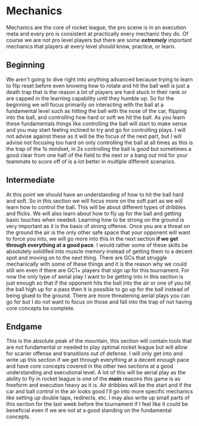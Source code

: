 # Mechanics

Mechanics are the core of rocket league, the pro scene is in an execution meta and every pro is consistent at practically every mechanic they do. Of course we are not pro level players but there are some ***extremely*** important mechanics that players at every level should know, practice, or learn.

## Beginning

We aren't going to dive right into anything advanced because trying to learn to flip reset before even knowing how to rotate and hit the ball well is just a death trap that is the reason a lot of players are hard stuck in their rank or are capped in the learning capability until they humble up. So for the beginning we will focus primarily on interacting with the ball at a fundamental level such as hitting the ball with the nose of the car, flipping into the ball, and controlling how hard or soft we hit the ball. As you learn these fundamentals things like controlling the ball will start to make sense and you may start feeling inclined to try and go for controlling plays. I will not advise against these as it will be the focus of the next part, but I will advise not focusing too hard on only controlling the ball at all times as this is the trap of the 1s mindset, in 2s controlling the ball is good but sometimes a good clear from one half of the field to the next or a bang out mid for your teammate to score off of is a lot better in multiple different scenarios.

## Intermediate
At this point we should have an understanding of how to hit the ball hard and soft. So in this section we will focus more on the soft part as we will learn how to control the ball. This will be about different types of dribbles and flicks. We will also learn about how to fly up for the ball and getting basic touches when needed. Learning how to be strong on the ground is very important as it is the basis of strong offense. Once you are a threat on the ground the air is the only other safe space that your opponent will want to force you into, we will go more into this in the next section **if we get through everything at a good pace**. I would rather some of these skills be absolutely solidifed into muscle memory instead of getting them to a decent spot and moving on to the next thing. There are GCs that struggle mechanically with some of these things and it is the reason why we could still win even if there are GC1+ players that sign up for this tournament. For now the only type of aerial play I want to be getting into in this section is just enough so that if the opponent hits the ball into the air or one of you hit the ball high up for a pass then it is possible to go up for the ball instead of being glued to the ground. There are more threatening aerial plays you can go for but I do not want to focus on those and fall into the trap of not having core concepts be complete. 

## Endgame

This is the absolute peak of the mountain, this section will contain tools that are not fundamental or needed to play optimal rocket league but will allow for scarier offense and transitions out of defense. I will only get into and write up this section if we get through everything at a decent enough pace and have core concepts covered in the other two sections at a good understanding and executional level. A lot of this will be aerial play as the ability to fly in rocket league is one of the ***main*** reasons this game is as freeform and execution heavy as it is. Air dribbles will be the start and if the car and ball control in the air looks good I'll go into more specific mechanics like setting up double taps, redirects, etc. I may also write up small parts of this section for the last week before the tournament if I feel like it could be beneficial even if we are not at a good standing on the fundamental concepts.
